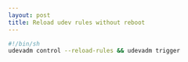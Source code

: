 ```yaml
---
layout: post
title: Reload udev rules without reboot
---
```


```sh
#!/bin/sh
udevadm control --reload-rules && udevadm trigger
```
